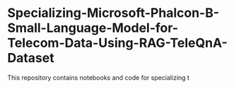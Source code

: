 # Specializing-Microsoft-Phalcon-B-Small-Language-Model-for-Telecom-Data-Using-RAG-TeleQnA-Dataset
This repository contains notebooks and code for specializing t
